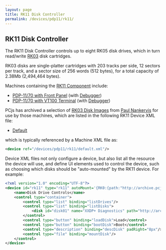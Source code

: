 ```yaml
---
layout: page
title: RK11 Disk Controller
permalink: /devices/pdp11/rk11/
---
```


RK11 Disk Controller
--------------------

The RK11 Disk Controller controls up to eight RK05 disk drives, which in turn read/write [RK03](/disks/dec/rk03/)
disk cartridges.

RK03 disks are single-platter cartridges with 203 tracks per side, 12 sectors per track, and a sector size of 256 words
(512 bytes), for a total capacity of 2.38Mb (2,494,464 bytes).  

Machines containing the [RK11 Component](/modules/pdp11/lib/rk11.js) include:

- [PDP-11/70 with Front Panel](/devices/pdp11/machine/1170/panel/) (with [Debugger](/devices/pdp11/machine/1170/panel/debugger/))
- [PDP-11/70 with VT100 Terminal](/devices/pdp11/machine/1170/vt100/) (with [Debugger](/devices/pdp11/machine/1170/vt100/debugger/))

PCjs has archived a selection of [RK03 Disk Images](/disks/dec/rk03/) from [Paul Nankervis](http://skn.noip.me/pdp11/)
for use by those machines, which are listed in the following RK11 Device XML file:

- [Default](/devices/pdp11/rk11/default.xml)

which is typically referenced by a Machine XML file as:

```xml
<device ref="/devices/pdp11/rk11/default.xml"/>
```
		
Device XML files not only configure a device, but also list all the resource the device will use, and define UI elements
used to control the device, such as choosing which disks should be "auto-mounted" by the RK11 device.  For example:

```xml
<?xml version="1.0" encoding="UTF-8"?>
<device id="rk11" type="rk11" autoMount='{RK0:{path:"http://archive.pcjs.org/disks/dec/rk03/RK03-XXDP.json"}}' pos="left" width="35%" padLeft="8px" padBottom="8px">
    <name>Disk Drive Controls</name>
    <control type="container">
        <control type="list" binding="listDrives"/>
        <control type="list" binding="listDisks">
            <disk id="disk01" name="XXDP+ Diagnostics" path="http://archive.pcjs.org/disks/dec/rk03/RK03-XXDP.json"/>
        </control>
        <control type="button" binding="loadDisk">Load</control>
        <control type="button" binding="bootDisk">Boot</control>
        <control type="description" binding="descDisk" padRight="8px"/>
        <control type="file" binding="mountDisk"/>
    </control>
</device>
```
